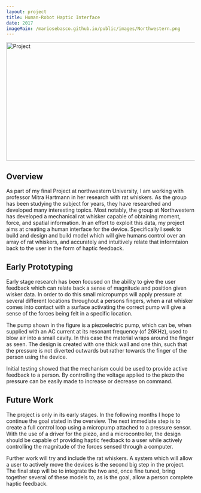 ```yaml
---
layout: project
title: Human-Robot Haptic Interface
date: 2017
imageMain: /mariosebasco.github.io/public/images/Northwestern.png
---
```


<img src="/mariosebasco.github.io/public/images/Spring_Mass.PNG" alt="Project" style="width:800px;height:316px;">

## Overview

As part of my final Project at northwestern University, I am working with professor Mitra Hartmann in her research with rat whiskers. As the group has been studying the subject for years, they have researched and developed many interesting topics. Most notably, the group at Northwestern has developed a mechanical rat whisker capable of obtaining moment, force, and spatial information. In an effort to exploit this data, my project aims at creating a human interface for the device. Specifically I seek to build and design and build  model which will give humans control over an array of rat whiskers, and accurately and intuitively relate that informtaion back to the user in the form of haptic feedback.

## Early Prototyping

Early stage research has been focused on the ability to give the user feedback which can relate back a sense of magnitude and position given wisker data. In order to do this small micropumps will apply pressure at several different locations throughout a persons fingers, when a rat whisker comes into contact with a surface activating the correct pump will give a sense of the forces being felt in a specific location.

The pump shown in the figure is a piezoelectric pump, which can be, when supplied with an AC current at its resonant frequency (of 26KHz), used to blow air into a small cavity. In this case the material wraps around the finger as seen. The design is created with one thick wall and one thin, such that the pressure is not diverted outwards but rather towards the finger of the person using the device.

Initial testing showed that the mechanism could be used to provide active feedback to a person. By controlling the voltage applied to the piezo the pressure can be easily made to increase or decrease on command. 

## Future Work

The project is only in its early stages. In the following months I hope to continue the goal stated in the overview. The next immediate step is to create a full control loop using a micropump attached to a pressure sensor. With the use of a driver for the piezo, and a microcontroller, the design should be capable of providing haptic feedback to a user while actively controlling the magnitude of the forces sensed through a computer.

Further work will try and include the rat whiskers. A system which will allow a user to actively move the devices is the second big step in the project. The final step will be to integrate the two and, once fine tuned, bring together several of these models to, as is the goal, allow a person complete haptic feedback.
